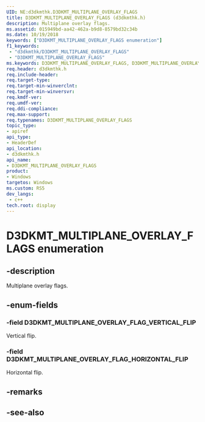 ```yaml
---
UID: NE:d3dkmthk.D3DKMT_MULTIPLANE_OVERLAY_FLAGS
title: D3DKMT_MULTIPLANE_OVERLAY_FLAGS (d3dkmthk.h)
description: Multiplane overlay flags.
ms.assetid: 015949bd-aa42-462a-b9d8-8579bd32c34b
ms.date: 10/19/2018
keywords: ["D3DKMT_MULTIPLANE_OVERLAY_FLAGS enumeration"]
f1_keywords:
 - "d3dkmthk/D3DKMT_MULTIPLANE_OVERLAY_FLAGS"
 - "D3DKMT_MULTIPLANE_OVERLAY_FLAGS"
ms.keywords: D3DKMT_MULTIPLANE_OVERLAY_FLAGS, D3DKMT_MULTIPLANE_OVERLAY_FLAGS, 
req.header: d3dkmthk.h
req.include-header:
req.target-type:
req.target-min-winverclnt:
req.target-min-winversvr:
req.kmdf-ver:
req.umdf-ver:
req.ddi-compliance:
req.max-support:
req.typenames: D3DKMT_MULTIPLANE_OVERLAY_FLAGS
topic_type: 
- apiref
api_type: 
- HeaderDef
api_location: 
- d3dkmthk.h
api_name: 
- D3DKMT_MULTIPLANE_OVERLAY_FLAGS
product:
- Windows
targetos: Windows
ms.custom: RS5
dev_langs:
 - c++
tech.root: display
---
```


# D3DKMT_MULTIPLANE_OVERLAY_FLAGS enumeration

## -description

Multiplane overlay flags.

## -enum-fields

### -field D3DKMT_MULTIPLANE_OVERLAY_FLAG_VERTICAL_FLIP 

Vertical flip.

### -field D3DKMT_MULTIPLANE_OVERLAY_FLAG_HORIZONTAL_FLIP 

Horizontal flip.

## -remarks

## -see-also
